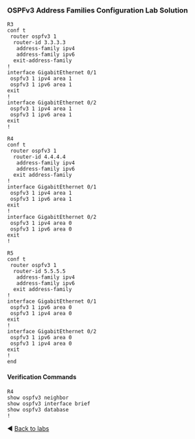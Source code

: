 ### OSPFv3 Address Families Configuration Lab Solution
```
R3
conf t
 router ospfv3 1
  router-id 3.3.3.3
   address-family ipv4
   address-family ipv6
  exit-address-family
!
interface GigabitEthernet 0/1
 ospfv3 1 ipv4 area 1
 ospfv3 1 ipv6 area 1
exit
!
interface GigabitEthernet 0/2
 ospfv3 1 ipv4 area 1
 ospfv3 1 ipv6 area 1
exit
!

R4
conf t
 router ospfv3 1
  router-id 4.4.4.4
   address-family ipv4
   address-family ipv6
  exit address-family
!
interface GigabitEthernet 0/1
 ospfv3 1 ipv4 area 1
 ospfv3 1 ipv6 area 1
exit
!
interface GigabitEthernet 0/2
 ospfv3 1 ipv4 area 0
 ospfv3 1 ipv6 area 0
exit
!

R5
conf t
 router ospfv3 1
  router-id 5.5.5.5
   address-family ipv4
   address-family ipv6
  exit address-family
!
interface GigabitEthernet 0/1
 ospfv3 1 ipv6 area 0
 ospfv3 1 ipv4 area 0
exit
!
interface GigabitEthernet 0/2
 ospfv3 1 ipv6 area 0
 ospfv3 1 ipv4 area 0
exit
!
end
```

#### Verification Commands
```
R4
show ospfv3 neighbor
show ospfv3 interface brief
show ospfv3 database
!
```

◀️ [Back to labs](https://github.com/tech-zero/ccnp-encor/blob/main/labs/32-ospf/4-ospfv3-address-family/README.md)
